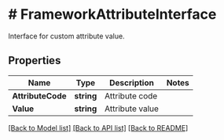 # # FrameworkAttributeInterface
Interface for custom attribute value.

## Properties 


Name | Type | Description | Notes
------------ | ------------- | ------------- | -------------
**AttributeCode**| **string** | Attribute code  |
**Value**| **string** | Attribute value  |


[[Back to Model list]](../../README.md#models) [[Back to API list]](../../README.md#endpoints) [[Back to README]](../../README.md)


